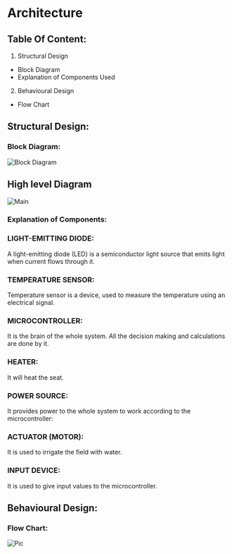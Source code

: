 # Architecture

## Table Of Content:
1. Structural Design
  * Block Diagram
  * Explanation of Components Used
2. Behavioural Design 
  * Flow Chart 
  
## Structural Design:
### Block Diagram:
![Block Diagram](https://user-images.githubusercontent.com/98889318/156899380-c48627df-3d39-4732-8d49-2ffd382b4cf0.png)

## High level Diagram
![Main](https://user-images.githubusercontent.com/98889318/157246581-034b1ce0-864e-4987-ac39-2a64dc5f5cc1.png)


### Explanation of Components:

### LIGHT-EMITTING DIODE:
A light-emitting diode (LED) is a semiconductor light source that emits light when current flows through it.

### TEMPERATURE SENSOR:
Temperature sensor is a device, used to measure the temperature using an electrical signal.

### MICROCONTROLLER:
It is the brain of the whole system. All the decision making and calculations are done by it.

### HEATER:
It will heat the seat.

### POWER SOURCE:
It provides power to the whole system to work according to the microcontroller:

### ACTUATOR (MOTOR):
It is used to irrigate the field with water.

### INPUT DEVICE:
It is used to give input values to the microcontroller.


## Behavioural Design:
  ### Flow Chart:
  ![Pic](https://user-images.githubusercontent.com/98889318/156899559-87efacb1-046b-41c0-b7a8-ae1fb064100e.png)

